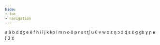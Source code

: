 ```yaml
---
hide:
- toc
- navigation
---
```

a
ã
b
d
d̠ʒ
e
ẽ
f
h
i
ĩ
j
k
kp
l
m
n
o
õ
p
r
s
t
t̠ʃ
u
ũ
v
w
x
z
ŋ
ɔ
ɔ̃
ɖ
ɛ
ɛ̃
ɡ
ɡb
ɣ
ɲ
ʁ
ʃ
ʒ
χ
